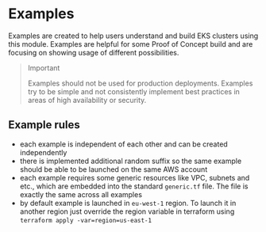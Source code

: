 # Examples

Examples are created to help users understand and build EKS clusters using this module. Examples are helpful for some Proof of Concept build and are focusing on showing usage of different possibilities.

> Important
>
> Examples should not be used for production deployments. Examples try to be simple and not consistently implement best practices in areas of high availability or security.

## Example rules

- each example is independent of each other and can be created independently
- there is implemented additional random suffix so the same example should be able to be launched on the same AWS account
- each example requires some generic resources like VPC, subnets and etc., which are embedded into the standard `generic.tf` file. The file is exactly the same across all examples
- by default example is launched in `eu-west-1` region. To launch it in another region just override the region variable in terraform using `terraform apply -var=region=us-east-1`

